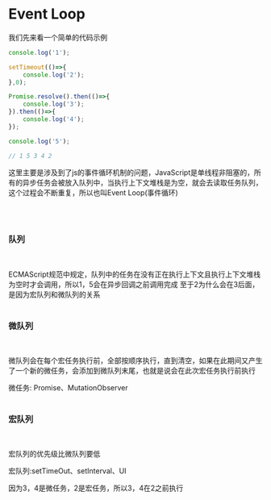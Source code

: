 # Event Loop

我们先来看一个简单的代码示例

```JavaScript
console.log('1');

setTimeout(()=>{
    console.log('2');
},0);

Promise.resolve().then(()=>{
    console.log('3');
}).then(()=>{
    console.log('4');
});

console.log('5');

// 1 5 3 4 2

```

这里主要是涉及到了js的事件循环机制的问题，JavaScript是单线程非阻塞的，所有的异步任务会被放入队列中，当执行上下文堆栈是为空，就会去读取任务队列，这个过程会不断重复，所以也叫Event Loop(事件循环)

<br/>
<br/>

### 队列
<br/>

ECMAScript规范中规定，队列中的任务在没有正在执行上下文且执行上下文堆栈为空时才会调用，所以1，5会在异步回调之前调用完成
至于2为什么会在3后面，是因为宏队列和微队列的关系
<br/>
<br/>

### 微队列
<br/>

微队列会在每个宏任务执行前，全部按顺序执行，直到清空，如果在此期间又产生了一个新的微任务，会添加到微队列末尾，也就是说会在此次宏任务执行前执行

微任务: Promise、MutationObserver
<br/>
<br/>

### 宏队列
<br/>

宏队列的优先级比微队列要低

宏队列:setTimeOut、setInterval、UI

因为3，4是微任务，2是宏任务，所以3，4在2之前执行
